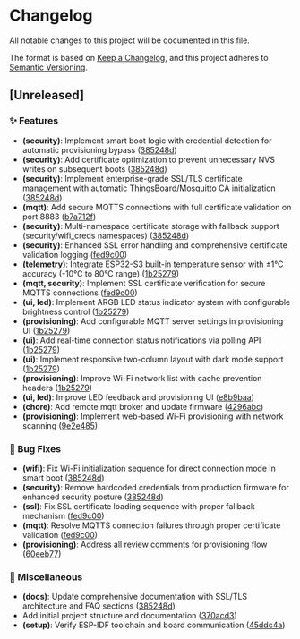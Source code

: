 # Changelog

All notable changes to this project will be documented in this file.

The format is based on [Keep a Changelog](https://keepachangelog.com/en/1.0.0/),
and this project adheres to [Semantic Versioning](https://semver.org/spec/v2.0.0.html).

## [Unreleased]

### ✨ Features
- **(security)**: Implement smart boot logic with credential detection for automatic provisioning bypass ([385248d](https://github.com/DMProcess-Dev/Esp32-S3-ThingsBoard/commit/385248d))
- **(security)**: Add certificate optimization to prevent unnecessary NVS writes on subsequent boots ([385248d](https://github.com/DMProcess-Dev/Esp32-S3-ThingsBoard/commit/385248d))
- **(security)**: Implement enterprise-grade SSL/TLS certificate management with automatic ThingsBoard/Mosquitto CA initialization ([385248d](https://github.com/DMProcess-Dev/Esp32-S3-ThingsBoard/commit/385248d))
- **(mqtt)**: Add secure MQTTS connections with full certificate validation on port 8883 ([b7a712f](https://github.com/DMProcess-Dev/Esp32-S3-ThingsBoard/commit/b7a712f))
- **(security)**: Multi-namespace certificate storage with fallback support (security/wifi_creds namespaces) ([385248d](https://github.com/DMProcess-Dev/Esp32-S3-ThingsBoard/commit/385248d))
- **(security)**: Enhanced SSL error handling and comprehensive certificate validation logging ([fed9c00](https://github.com/DMProcess-Dev/Esp32-S3-ThingsBoard/commit/fed9c00))
- **(telemetry)**: Integrate ESP32-S3 built-in temperature sensor with ±1°C accuracy (-10°C to 80°C range) ([1b25279](https://github.com/DMProcess-Dev/Esp32-S3-ThingsBoard/commit/1b25279))
- **(mqtt, security)**: Implement SSL certificate verification for secure MQTTS connections ([fed9c00](https://github.com/DMProcess-Dev/Esp32-S3-ThingsBoard/commit/fed9c00))
- **(ui, led)**: Implement ARGB LED status indicator system with configurable brightness control ([1b25279](https://github.com/DMProcess-Dev/Esp32-S3-ThingsBoard/commit/1b25279))
- **(provisioning)**: Add configurable MQTT server settings in provisioning UI ([1b25279](https://github.com/DMProcess-Dev/Esp32-S3-ThingsBoard/commit/1b25279))
- **(ui)**: Add real-time connection status notifications via polling API ([1b25279](https://github.com/DMProcess-Dev/Esp32-S3-ThingsBoard/commit/1b25279))
- **(ui)**: Implement responsive two-column layout with dark mode support ([1b25279](https://github.com/DMProcess-Dev/Esp32-S3-ThingsBoard/commit/1b25279))
- **(provisioning)**: Improve Wi-Fi network list with cache prevention headers ([1b25279](https://github.com/DMProcess-Dev/Esp32-S3-ThingsBoard/commit/1b25279))
- **(ui, led)**: Improve LED feedback and provisioning UI ([e8b9baa](https://github.com/DMProcess-Dev/Esp32-S3-ThingsBoard/commit/e8b9baa))
- **(chore)**: Add remote mqtt broker and update firmware ([4296abc](https://github.com/DMProcess-Dev/Esp32-S3-ThingsBoard/commit/4296abc))
- **(provisioning)**: Implement web-based Wi-Fi provisioning with network scanning ([9e2e485](https://github.com/OmerFarukOruc/Esp32-S3-ThingsBoard/commit/9e2e485))

### 🐛 Bug Fixes
- **(wifi)**: Fix Wi-Fi initialization sequence for direct connection mode in smart boot ([385248d](https://github.com/DMProcess-Dev/Esp32-S3-ThingsBoard/commit/385248d))
- **(security)**: Remove hardcoded credentials from production firmware for enhanced security posture ([385248d](https://github.com/DMProcess-Dev/Esp32-S3-ThingsBoard/commit/385248d))
- **(ssl)**: Fix SSL certificate loading sequence with proper fallback mechanism ([fed9c00](https://github.com/DMProcess-Dev/Esp32-S3-ThingsBoard/commit/fed9c00))
- **(mqtt)**: Resolve MQTTS connection failures through proper certificate validation ([fed9c00](https://github.com/DMProcess-Dev/Esp32-S3-ThingsBoard/commit/fed9c00))
- **(provisioning)**: Address all review comments for provisioning flow ([60eeb77](https://github.com/OmerFarukOruc/Esp32-S3-ThingsBoard/commit/60eeb77))

### 🔧 Miscellaneous
- **(docs)**: Update comprehensive documentation with SSL/TLS architecture and FAQ sections ([385248d](https://github.com/DMProcess-Dev/Esp32-S3-ThingsBoard/commit/385248d))
- Add initial project structure and documentation ([370acd3](https://github.com/OmerFarukOruc/Esp32-S3-ThingsBoard/commit/370acd394be21369640221aa0c89e4cec04b43e3))
- **(setup)**: Verify ESP-IDF toolchain and board communication ([45ddc4a](https://github.com/OmerFarukOruc/Esp32-S3-ThingsBoard/commit/45ddc4a77962aaf59282e0196cda7dfc4cdfb71b))
